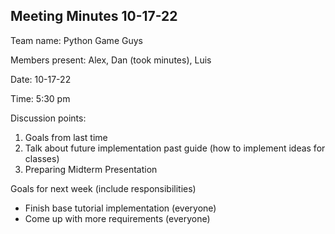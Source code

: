 ## Meeting Minutes 10-17-22

Team name: Python Game Guys

Members present: Alex, Dan (took minutes), Luis

Date: 10-17-22

Time: 5:30 pm

Discussion points:
1. Goals from last time
2. Talk about future implementation past guide (how to implement ideas for classes)
3. Preparing Midterm Presentation

Goals for next week (include responsibilities)
* Finish base tutorial implementation (everyone)
* Come up with more requirements (everyone)
